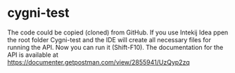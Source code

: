 # cygni-test
The code could be copied (cloned) from GitHub. If you use Intekij Idea ppen the root folder Cygni-test and the IDE will create all necessary files for running the API. 
Now you can run it (Shift-F10).
The documentation for the API is available at https://documenter.getpostman.com/view/2855941/UzQyp2zq
